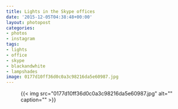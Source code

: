 ```yaml
---
title: Lights in the Skype offices
date: '2015-12-05T04:38:48+00:00'
layout: photopost
categories:
- photos
- instagram
tags:
- lights
- office
- skype
- blackandwhite
- lampshades
image: 0177d10ff36d0c0a3c98216da5e60987.jpg
---
```


<figure class="photo photo--square">
  {{< img src="0177d10ff36d0c0a3c98216da5e60987.jpg" alt="" caption="" >}}

</figure>




